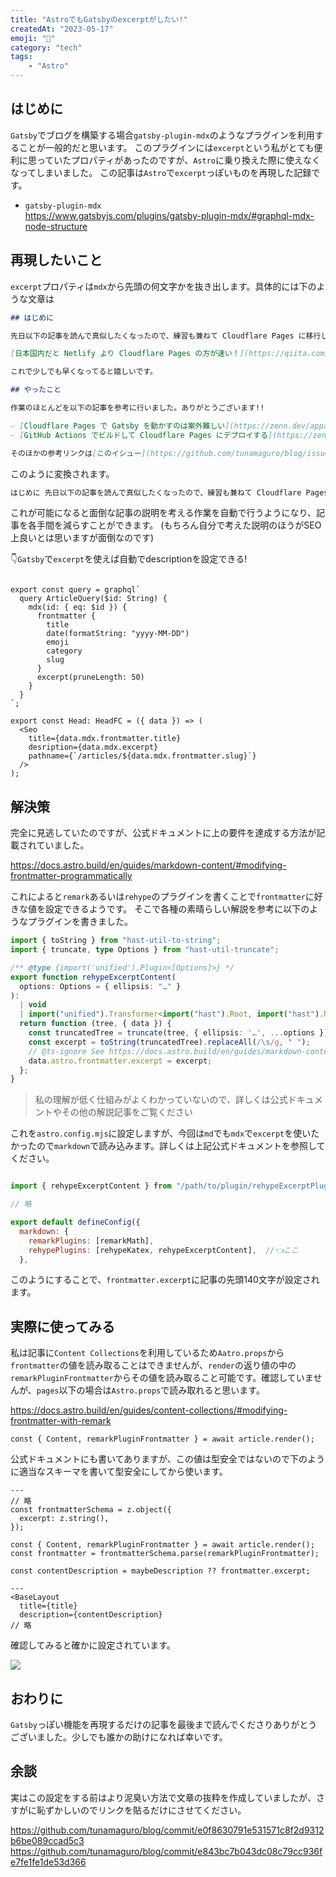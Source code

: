 ```yaml
---
title: "AstroでもGatsbyのexcerptがしたい!"
createdAt: "2023-05-17"
emoji: "🔧"
category: "tech"
tags:
    - "Astro"
---
```


## はじめに

`Gatsby`でブログを構築する場合`gatsby-plugin-mdx`のようなプラグインを利用することが一般的だと思います。
このプラグインには`excerpt`という私がとても便利に思っていたプロパティがあったのですが、`Astro`に乗り換えた際に使えなくなってしまいました。
この記事は`Astro`で`excerpt`っぽいものを再現した記録です。

- `gatsby-plugin-mdx`  
<https://www.gatsbyjs.com/plugins/gatsby-plugin-mdx/#graphql-mdx-node-structure>

## 再現したいこと

`excerpt`プロパティは`mdx`から先頭の何文字かを抜き出します。具体的には下のような文章は

```md
## はじめに

先日以下の記事を読んで真似したくなったので、練習も兼ねて Cloudflare Pages に移行しました。

[日本国内だと Netlify より Cloudflare Pages の方が速い！](https://qiita.com/akitkat/items/dcbe4fcaacc051753e2b)

これで少しでも早くなってると嬉しいです。

## やったこと

作業のほとんどを以下の記事を参考に行いました。ありがとうございます!!

- [Cloudflare Pages で Gatsby を動かすのは案外難しい](https://zenn.dev/appare45/articles/cloudflarepages-gatsby)
- [GitHub Actions でビルドして Cloudflare Pages にデプロイする](https://zenn.dev/nwtgck/articles/1fdee0e84e5808)

そのほかの参考リンクは[このイシュー](https://github.com/tunamaguro/blog/issues/26)にすべて貼ってあります。

```

このように変換されます。

```md
はじめに 先日以下の記事を読んで真似したくなったので、練習も兼ねて Cloudflare Pages に移行しました。 日本国内だと Netlify より Cloudflare Pages の方が速い！ これで少しでも早くなってると嬉しいです。 やったこと 作業のほとんどを以下の…
```

これが可能になると面倒な記事の説明を考える作業を自動で行うようになり、記事を各手間を減らすことができます。
(もちろん自分で考えた説明のほうがSEO上良いとは思いますが面倒なのです)
  
👇`Gatsby`で`excerpt`を使えば自動でdescriptionを設定できる!

```tsx

export const query = graphql`
  query ArticleQuery($id: String) {
    mdx(id: { eq: $id }) {
      frontmatter {
        title
        date(formatString: "yyyy-MM-DD")
        emoji
        category
        slug
      }
      excerpt(pruneLength: 50)
    }
  }
`;

export const Head: HeadFC = ({ data }) => (
  <Seo
    title={data.mdx.frontmatter.title}
    desription={data.mdx.excerpt}
    pathname={`/articles/${data.mdx.frontmatter.slug}`}
  />
);
```

## 解決策

完全に見逃していたのですが、公式ドキュメントに上の要件を達成する方法が記載されていました。

<https://docs.astro.build/en/guides/markdown-content/#modifying-frontmatter-programmatically>

これによると`remark`あるいは`rehype`のプラグインを書くことで`frontmatter`に好きな値を設定できるようです。
そこで各種の素晴らしい解説を参考に以下のようなプラグインを書きました。

```typescript
import { toString } from "hast-util-to-string";
import { truncate, type Options } from "hast-util-truncate";

/** @type {import('unified').Plugin<[Options]>} */
export function rehypeExcerptContent(
  options: Options = { ellipsis: "…" }
):
  | void
  | import("unified").Transformer<import("hast").Root, import("hast").Root> {
  return function (tree, { data }) {
    const truncatedTree = truncate(tree, { ellipsis: '…', ...options });
    const excerpt = toString(truncatedTree).replaceAll(/\s/g, " ");
    // @ts-ignore See https://docs.astro.build/en/guides/markdown-content/#modifying-frontmatter-programmatically
    data.astro.frontmatter.excerpt = excerpt;
  };
}

```

> 私の理解が低く仕組みがよくわかっていないので、詳しくは公式ドキュメントやその他の解説記事をご覧ください

これを`astro.config.mjs`に設定しますが、今回は`md`でも`mdx`で`excerpt`を使いたかったので`markdown`で読み込みます。詳しくは上記公式ドキュメントを参照してください。

```javascript

import { rehypeExcerptContent } from "/path/to/plugin/rehypeExcerptPlugin";

// 略

export default defineConfig({
  markdown: {
    remarkPlugins: [remarkMath],
    rehypePlugins: [rehypeKatex, rehypeExcerptContent],  //👈ここ
  },
```

このようにすることで、`frontmatter.excerpt`に記事の先頭140文字が設定されます。

## 実際に使ってみる

私は記事に`Content Collections`を利用しているため`Aatro.props`から`frontmatter`の値を読み取ることはできませんが、`render`の返り値の中の`remarkPluginFrontmatter`からその値を読み取ること可能です。確認していませんが、`pages`以下の場合は`Astro.props`で読み取れると思います。

<https://docs.astro.build/en/guides/content-collections/#modifying-frontmatter-with-remark>

```tsx
const { Content, remarkPluginFrontmatter } = await article.render();
```

公式ドキュメントにも書いてありますが、この値は型安全ではないので下のように適当なスキーマを書いて型安全にしてから使います。

```astro
---
// 略
const frontmatterSchema = z.object({
  excerpt: z.string(),
});

const { Content, remarkPluginFrontmatter } = await article.render();
const frontmatter = frontmatterSchema.parse(remarkPluginFrontmatter);

const contentDescription = maybeDescription ?? frontmatter.excerpt;

---
<BaseLayout
  title={title}
  description={contentDescription}
// 略
```

確認してみると確かに設定されています。

![](/images/astro-markdown-content-excerpt/meta.png)

## おわりに

`Gatsby`っぽい機能を再現するだけの記事を最後まで読んでくださりありがとうございました。少しでも誰かの助けになれば幸いです。


## 余談

実はこの設定をする前はより泥臭い方法で文章の抜粋を作成していましたが、さすがに恥ずかしいのでリンクを貼るだけにさせてください。

https://github.com/tunamaguro/blog/commit/e0f8630791e531571c8f2d9312b6be089ccad5c3  
https://github.com/tunamaguro/blog/commit/e843bc7b043dc08c79cc936fe7fe1fe1de53d366